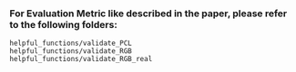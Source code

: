 ### For Evaluation Metric like described in the paper, please refer to the following folders:
```
helpful_functions/validate_PCL
helpful_functions/validate_RGB
helpful_functions/validate_RGB_real
```

